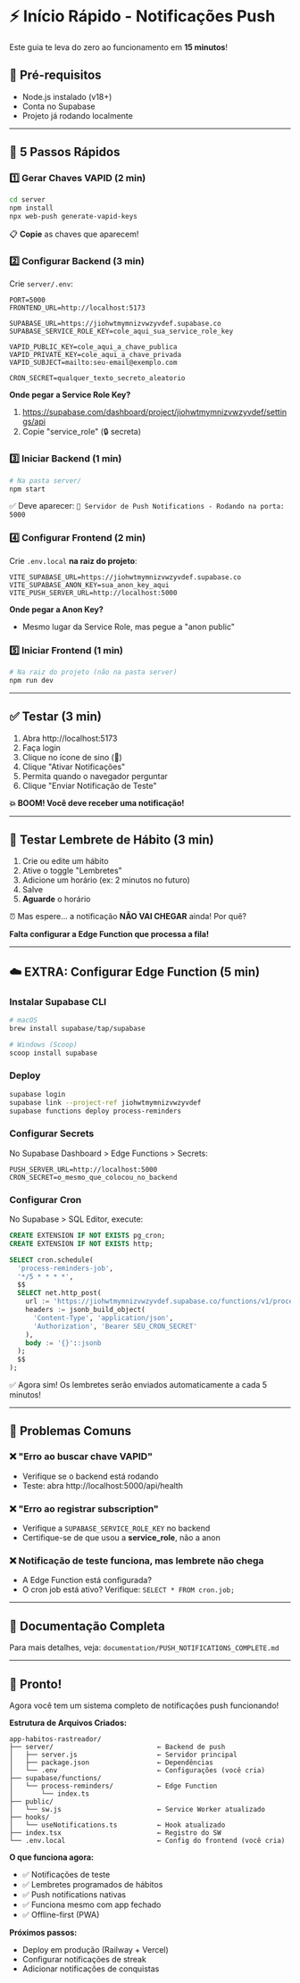 # ⚡ Início Rápido - Notificações Push

Este guia te leva do zero ao funcionamento em **15 minutos**!

## 🎯 Pré-requisitos

- Node.js instalado (v18+)
- Conta no Supabase
- Projeto já rodando localmente

---

## 🚀 5 Passos Rápidos

### 1️⃣ Gerar Chaves VAPID (2 min)

```bash
cd server
npm install
npx web-push generate-vapid-keys
```

📋 **Copie** as chaves que aparecem!

### 2️⃣ Configurar Backend (3 min)

Crie `server/.env`:

```env
PORT=5000
FRONTEND_URL=http://localhost:5173

SUPABASE_URL=https://jiohwtmymnizvwzyvdef.supabase.co
SUPABASE_SERVICE_ROLE_KEY=cole_aqui_sua_service_role_key

VAPID_PUBLIC_KEY=cole_aqui_a_chave_publica
VAPID_PRIVATE_KEY=cole_aqui_a_chave_privada
VAPID_SUBJECT=mailto:seu-email@exemplo.com

CRON_SECRET=qualquer_texto_secreto_aleatorio
```

**Onde pegar a Service Role Key?**
1. https://supabase.com/dashboard/project/jiohwtmymnizvwzyvdef/settings/api
2. Copie "service_role" (🔒 secreta)

### 3️⃣ Iniciar Backend (1 min)

```bash
# Na pasta server/
npm start
```

✅ Deve aparecer: `🚀 Servidor de Push Notifications - Rodando na porta: 5000`

### 4️⃣ Configurar Frontend (2 min)

Crie `.env.local` **na raiz do projeto**:

```env
VITE_SUPABASE_URL=https://jiohwtmymnizvwzyvdef.supabase.co
VITE_SUPABASE_ANON_KEY=sua_anon_key_aqui
VITE_PUSH_SERVER_URL=http://localhost:5000
```

**Onde pegar a Anon Key?**
- Mesmo lugar da Service Role, mas pegue a "anon public"

### 5️⃣ Iniciar Frontend (1 min)

```bash
# Na raiz do projeto (não na pasta server)
npm run dev
```

---

## ✅ Testar (3 min)

1. Abra http://localhost:5173
2. Faça login
3. Clique no ícone de sino (🔔)
4. Clique "Ativar Notificações"
5. Permita quando o navegador perguntar
6. Clique "Enviar Notificação de Teste"

**💥 BOOM! Você deve receber uma notificação!**

---

## 🎯 Testar Lembrete de Hábito (3 min)

1. Crie ou edite um hábito
2. Ative o toggle "Lembretes"
3. Adicione um horário (ex: 2 minutos no futuro)
4. Salve
5. **Aguarde** o horário

⏰ Mas espere... a notificação **NÃO VAI CHEGAR** ainda! Por quê?

**Falta configurar a Edge Function que processa a fila!**

---

## ☁️ EXTRA: Configurar Edge Function (5 min)

### Instalar Supabase CLI

```bash
# macOS
brew install supabase/tap/supabase

# Windows (Scoop)
scoop install supabase
```

### Deploy

```bash
supabase login
supabase link --project-ref jiohwtmymnizvwzyvdef
supabase functions deploy process-reminders
```

### Configurar Secrets

No Supabase Dashboard > Edge Functions > Secrets:

```
PUSH_SERVER_URL=http://localhost:5000
CRON_SECRET=o_mesmo_que_colocou_no_backend
```

### Configurar Cron

No Supabase > SQL Editor, execute:

```sql
CREATE EXTENSION IF NOT EXISTS pg_cron;
CREATE EXTENSION IF NOT EXISTS http;

SELECT cron.schedule(
  'process-reminders-job',
  '*/5 * * * *',
  $$
  SELECT net.http_post(
    url := 'https://jiohwtmymnizvwzyvdef.supabase.co/functions/v1/process-reminders',
    headers := jsonb_build_object(
      'Content-Type', 'application/json',
      'Authorization', 'Bearer SEU_CRON_SECRET'
    ),
    body := '{}'::jsonb
  );
  $$
);
```

✅ Agora sim! Os lembretes serão enviados automaticamente a cada 5 minutos!

---

## 🐛 Problemas Comuns

### ❌ "Erro ao buscar chave VAPID"
- Verifique se o backend está rodando
- Teste: abra http://localhost:5000/api/health

### ❌ "Erro ao registrar subscription"
- Verifique a `SUPABASE_SERVICE_ROLE_KEY` no backend
- Certifique-se de que usou a **service_role**, não a anon

### ❌ Notificação de teste funciona, mas lembrete não chega
- A Edge Function está configurada?
- O cron job está ativo? Verifique: `SELECT * FROM cron.job;`

---

## 📖 Documentação Completa

Para mais detalhes, veja: `documentation/PUSH_NOTIFICATIONS_COMPLETE.md`

---

## 🎉 Pronto!

Agora você tem um sistema completo de notificações push funcionando!

**Estrutura de Arquivos Criados:**
```
app-habitos-rastreador/
├── server/                          ← Backend de push
│   ├── server.js                    ← Servidor principal
│   ├── package.json                 ← Dependências
│   └── .env                         ← Configurações (você cria)
├── supabase/functions/              
│   └── process-reminders/           ← Edge Function
│       └── index.ts
├── public/
│   └── sw.js                        ← Service Worker atualizado
├── hooks/
│   └── useNotifications.ts          ← Hook atualizado
├── index.tsx                        ← Registro do SW
└── .env.local                       ← Config do frontend (você cria)
```

**O que funciona agora:**
- ✅ Notificações de teste
- ✅ Lembretes programados de hábitos
- ✅ Push notifications nativas
- ✅ Funciona mesmo com app fechado
- ✅ Offline-first (PWA)

**Próximos passos:**
- Deploy em produção (Railway + Vercel)
- Configurar notificações de streak
- Adicionar notificações de conquistas

